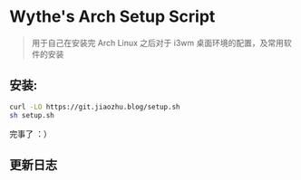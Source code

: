 # Wythe's Arch Setup Script

> 用于自己在安装完 Arch Linux 之后对于 i3wm 桌面环境的配置，及常用软件的安装

## 安装:

```bash
curl -LO https://git.jiaozhu.blog/setup.sh
sh setup.sh
```

完事了 ：）

## 更新日志



